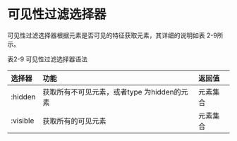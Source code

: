 # 可见性过滤选择器

可见性过滤选择器根据元素是否可见的特征获取元素，其详细的说明如表 2-9所示。

表2-9 可见性过滤选择器语法

| 选择器 | 功能 | 返回值 |
| :--- | :--- | :--- |
| :hidden | 获取所有不可见元素，或者type 为hidden的元素 | 元素集合 |
| :visible | 获取所有的可见元素 | 元素集合 |
